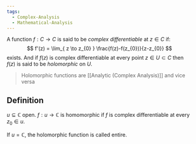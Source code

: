 ```yaml
---
tags:
  - Complex-Analysis
  - Mathematical-Analysis
---
```


A function $f: C \to C$ is said to be _complex differentiable_ at $z \in C$ if:
$$
f'(z) = \lim_{ z \to z_{0} } \frac{f(z)-f(z_{0})}{z-z_{0}}
$$
exists. And if $f(z)$ is complex differentiable at every point $z \in U \subset C$ then $f(z)$ is said to be _holomorphic_ on $U$.

>Holomorphic functions are [[Analytic (Complex Analysis)]] and vice versa

## Definition
$u\subseteq\mathbb{C}$ open.    $f:u\to\mathbb{C}$ is homomorphic if $f$ is complex differentiable at every $z_0\in{u}$.

If $u=\mathbb{C}$, the holomorphic function is called entire. 